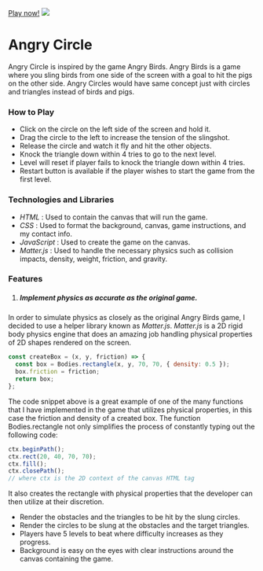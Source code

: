 [Play now!](https://keithfrancisb.github.io/Angry-Circles/)
![](angry-circle.gif)
# Angry Circle
Angry Circle is inspired by the game Angry Birds. Angry Birds is a game where you sling birds from one side of the screen with a goal to hit the pigs on the other side. Angry Circles would have same concept just with circles and triangles instead of birds and pigs.

### How to Play
* Click on the circle on the left side of the screen and hold it.
* Drag the circle to the left to increase the tension of the slingshot.
* Release the circle and watch it fly and hit the other objects.
* Knock the triangle down within 4 tries to go to the next level.
* Level will reset if player fails to knock the triangle down within 4 tries.
* Restart button is available if the player wishes to start the game from the first level.

### Technologies and Libraries
* *HTML* : Used to contain the canvas that will run the game.
* *CSS* : Used to format the background, canvas, game instructions, and my contact info.
* *JavaScript* : Used to create the game on the canvas.
* *Matter.js* : Used to handle the necessary physics such as collision impacts, density, weight, friction, and gravity.

### Features
1. ##### Implement physics as accurate as the original game.
  In order to simulate physics as closely as the original Angry Birds game, I decided to use a helper library known as *Matter.js*. *Matter.js* is a 2D rigid body physics engine that does an amazing job handling physical properties of 2D shapes rendered on the screen.

  ```javascript
  const createBox = (x, y, friction) => {
    const box = Bodies.rectangle(x, y, 70, 70, { density: 0.5 });
    box.friction = friction;
    return box;
  };
  ```

  The code snippet above is a great example of one of the many functions that I have implemented in the game that utilizes physical properties, in this case the friction and density of a created box. The function Bodies.rectangle not only simplifies the process of constantly typing out the following code:

  ```javascript
  ctx.beginPath();
  ctx.rect(20, 40, 70, 70);
  ctx.fill();
  ctx.closePath();
  // where ctx is the 2D context of the canvas HTML tag
  ```

  It also creates the rectangle with physical properties that the developer can then utilize at their discretion.

* Render the obstacles and the triangles to be hit by the slung circles.
* Render the circles to be slung at the obstacles and the target triangles.
* Players have 5 levels to beat where difficulty increases as they progress.
* Background is easy on the eyes with clear instructions around the canvas containing the game.
